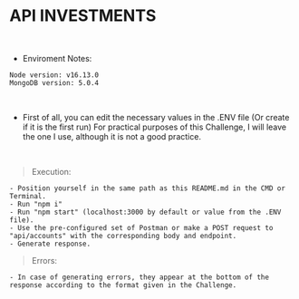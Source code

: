 # API INVESTMENTS

<br>

-  Enviroment Notes: 
```
Node version: v16.13.0
MongoDB version: 5.0.4
```

<br>

- First of all, you can edit the necessary values in the .ENV file (Or create if it is the first run) For practical purposes of this Challenge, I will leave the one I use, although it is not a good practice.

<br>

> Execution:
```
- Position yourself in the same path as this README.md in the CMD or Terminal.
- Run "npm i"
- Run "npm start" (localhost:3000 by default or value from the .ENV file).
- Use the pre-configured set of Postman or make a POST request to "api/accounts" with the corresponding body and endpoint.
- Generate response.
```

> Errors:
```
- In case of generating errors, they appear at the bottom of the response according to the format given in the Challenge.
```
